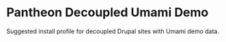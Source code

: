 # Pantheon Decoupled Umami Demo

Suggested install profile for decoupled Drupal sites with Umami demo data.
